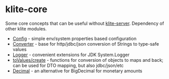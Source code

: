 # klite-core

Some core concepts that can be useful without [klite-server](../server). Dependency of other klite modules.

* [Config](src/Config.kt) - simple env/system properties based configuration
* [Converter](src/Converter.kt) - base for http/jdbc/json conversion of Strings to type-safe values
* [Logger](src/Logger.kt) - convenient extensions for JDK System.Logger
* [toValues/create](src/Values.kt) - functions for conversion of objects to maps and back; can be used for DTO mapping, but also jdbc/json/etc
* [Decimal](src/Decimal.kt) - an alternative for BigDecimal for monetary amounts
